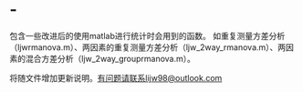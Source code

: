 # -
包含一些改进后的使用matlab进行统计时会用到的函数。
如重复测量方差分析（ljwrmanova.m）、两因素的重复测量方差分析（ljw_2way_rmanova.m）、两因素的混合方差分析（ljw_2way_grouprmanova.m）。

将随文件增加更新说明。有问题请联系lijw98@outlook.com
